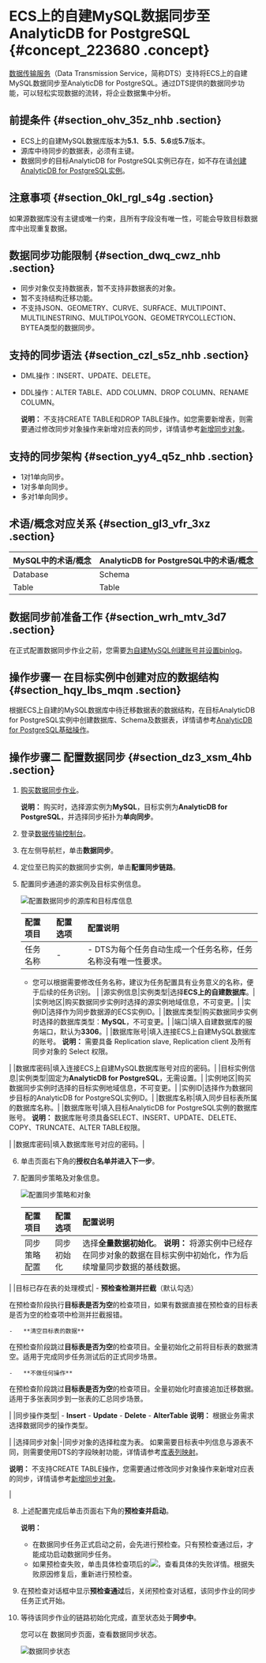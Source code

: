 # ECS上的自建MySQL数据同步至AnalyticDB for PostgreSQL {#concept_223680 .concept}

[数据传输服务](https://dts.console.aliyun.com/)（Data Transmission Service，简称DTS）支持将ECS上的自建MySQL数据同步至AnalyticDB for PostgreSQL。通过DTS提供的数据同步功能，可以轻松实现数据的流转，将企业数据集中分析。

## 前提条件 {#section_ohv_35z_nhb .section}

-   ECS上的自建MySQL数据库版本为**5.1**、**5.5**、**5.6**或**5.7**版本。
-   源库中待同步的数据表，必须有主键。
-   数据同步的目标AnalyticDB for PostgreSQL实例已存在，如不存在请[创建AnalyticDB for PostgreSQL实例](https://help.aliyun.com/document_detail/50200.html)。

## 注意事项 {#section_0kl_rgl_s4g .section}

如果源数据库没有主键或唯一约束，且所有字段没有唯一性，可能会导致目标数据库中出现重复数据。

## 数据同步功能限制 {#section_dwq_cwz_nhb .section}

-   同步对象仅支持数据表，暂不支持非数据表的对象。
-   暂不支持结构迁移功能。
-   不支持JSON、GEOMETRY、CURVE、SURFACE、MULTIPOINT、MULTILINESTRING、MULTIPOLYGON、GEOMETRYCOLLECTION、BYTEA类型的数据同步。

## 支持的同步语法 {#section_czl_s5z_nhb .section}

-   DML操作：INSERT、UPDATE、DELETE。
-   DDL操作：ALTER TABLE、ADD COLUMN、DROP COLUMN、RENAME COLUMN。

    **说明：** 不支持CREATE TABLE和DROP TABLE操作。如您需要新增表，则需要通过修改同步对象操作来新增对应表的同步，详情请参考[新增同步对象](https://help.aliyun.com/document_detail/26634.html)。


## 支持的同步架构 {#section_yy4_q5z_nhb .section}

-   1对1单向同步。
-   1对多单向同步。
-   多对1单向同步。

## 术语/概念对应关系 {#section_gl3_vfr_3xz .section}

|MySQL中的术语/概念|AnalyticDB for PostgreSQL中的术语/概念|
|:-----------|:-------------------------------|
|Database|Schema|
|Table|Table|

## 数据同步前准备工作 {#section_wrh_mtv_3d7 .section}

在正式配置数据同步作业之前，您需要[为自建MySQL创建账号并设置binlog](cn.zh-CN/用户指南/实时同步/为自建MySQL创建账号并设置binlog.md#)。

## 操作步骤一 在目标实例中创建对应的数据结构 {#section_hqy_lbs_mqm .section}

根据ECS上自建的MySQL数据库中待迁移数据表的数据结构，在目标AnalyticDB for PostgreSQL实例中创建数据库、Schema及数据表，详情请参考[AnalyticDB for PostgreSQL基础操作](https://help.aliyun.com/document_detail/35427.html)。

## 操作步骤二 配置数据同步 {#section_dz3_xsm_4hb .section}

1.  [购买数据同步作业](../../../../cn.zh-CN/快速入门/购买流程.md#section_39h_fto_gdl)。

    **说明：** 购买时，选择源实例为**MySQL**，目标实例为**AnalyticDB for PostgreSQL**，并选择同步拓扑为**单向同步**。

2.  登录[数据传输控制台](https://dts.console.aliyun.com/)。
3.  在左侧导航栏，单击**数据同步**。
4.  定位至已购买的数据同步实例，单击**配置同步链路**。
5.  配置同步通道的源实例及目标实例信息。

    ![配置数据同步的源库和目标库信息](http://static-aliyun-doc.oss-cn-hangzhou.aliyuncs.com/assets/img/189990/156569035046062_zh-CN.png)

    |配置项目|配置选项|配置说明|
    |:---|:---|:---|
    |任务名称|-|     -   DTS为每个任务自动生成一个任务名称，任务名称没有唯一性要求。
    -   您可以根据需要修改任务名称，建议为任务配置具有业务意义的名称，便于后续的任务识别。
 |
    |源实例信息|实例类型|选择**ECS上的自建数据库**。|
    |实例地区|购买数据同步实例时选择的源实例地域信息，不可变更。|
    |实例ID|选择作为同步数据源的ECS实例ID。|
    |数据库类型|购买数据同步实例时选择的数据库类型：**MySQL**，不可变更。|
    |端口|填入自建数据库的服务端口，默认为**3306**。|
    |数据库账号|填入连接ECS上自建MySQL数据库的账号。 **说明：** 需要具备 Replication slave, Replication client 及所有同步对象的 Select 权限。

 |
    |数据库密码|填入连接ECS上自建MySQL数据库账号对应的密码。|
    |目标实例信息|实例类型|固定为**AnalyticDB for PostgreSQL**，无需设置。|
    |实例地区|购买数据同步实例时选择的目标实例地域信息，不可变更。|
    |实例ID|选择作为数据同步目标的AnalyticDB for PostgreSQL实例ID。|
    |数据库名称|填入同步目标表所属的数据库名称。|
    |数据库账号|填入目标AnalyticDB for PostgreSQL实例的数据库账号。 **说明：** 数据库账号须具备SELECT、INSERT、UPDATE、DELETE、COPY、TRUNCATE、ALTER TABLE权限。

 |
    |数据库密码|填入数据库账号对应的密码。|

6.  单击页面右下角的**授权白名单并进入下一步**。
7.  配置同步策略及对象信息。

    ![配置同步策略和对象](http://static-aliyun-doc.oss-cn-hangzhou.aliyuncs.com/assets/img/188230/156569035045690_zh-CN.png)

    |配置项目|配置选项|配置说明|
    |:---|:---|:---|
    |同步策略配置|同步初始化|选择**全量数据初始化**。 **说明：** 将源实例中已经存在同步对象的数据在目标实例中初始化，作为后续增量同步数据的基线数据。

 |
    |目标已存在表的处理模式|     -   **预检查检测并拦截**（默认勾选）

在预检查阶段执行**目标表是否为空**的检查项目，如果有数据直接在预检查的目标表是否为空的检查项中检测并拦截报错。

    -   **清空目标表的数据** 

在预检查阶段跳过**目标表是否为空**的检查项目。全量初始化之前将目标表的数据清空。适用于完成同步任务测试后的正式同步场景。

    -   **不做任何操作** 

在预检查阶段跳过**目标表是否为空**的检查项目。全量初始化时直接追加迁移数据。适用于多张表同步到一张表的汇总同步场景。

 |
    |同步操作类型|     -   **Insert**
    -   **Update**
    -   **Delete**
    -   **AlterTable**
 **说明：** 根据业务需求选择数据同步的操作类型。

 |
    |选择同步对象|-|同步对象的选择粒度为表。 如果需要目标表中列信息与源表不同，则需要使用DTS的字段映射功能，详情请参考[库表列映射](https://help.aliyun.com/document_detail/26628.html)。

 **说明：** 不支持CREATE TABLE操作，您需要通过修改同步对象操作来新增对应表的同步，详情请参考[新增同步对象](https://help.aliyun.com/document_detail/26634.html)。

 |

8.  上述配置完成后单击页面右下角的**预检查并启动**。

    **说明：** 

    -   在数据同步任务正式启动之前，会先进行预检查。只有预检查通过后，才能成功启动数据同步任务。
    -   如果预检查失败，单击具体检查项后的![](http://static-aliyun-doc.oss-cn-hangzhou.aliyuncs.com/assets/img/188230/156569035045708_zh-CN.png)，查看具体的失败详情。根据失败原因修复后，重新进行预检查。
9.  在预检查对话框中显示**预检查通过**后，关闭预检查对话框，该同步作业的同步任务正式开始。
10. 等待该同步作业的链路初始化完成，直至状态处于**同步中**。

    您可以在 数据同步页面，查看数据同步状态。

    ![数据同步状态](http://static-aliyun-doc.oss-cn-hangzhou.aliyuncs.com/assets/img/188230/156569035145691_zh-CN.png)


